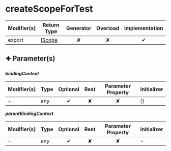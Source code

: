 # createScopeForTest

| Modifier(s)                            | Return Type                    | Generator                        | Overload                         | Implementation                        |
|----------------------------------------|--------------------------------|:--------------------------------:|:--------------------------------:|:-------------------------------------:|
| export | [IScope](https://hamedfathi.gitbook.io/aurelia-2-doc-api/runtime/interface/observation/iscope) | ✘ | ✘  | ✔ |

## &#128966; Parameter(s)

_**bindingContext**_

| Modifier(s)                              | Type                        | Optional                           | Rest                          | Parameter Property                          | Initializer                       |
|------------------------------------------|-----------------------------|:----------------------------------:|:-----------------------------:|:-------------------------------------------:|-----------------------------------|
| - | any | ✔  | ✘ | ✘ | {} |

_**parentBindingContext**_

| Modifier(s)                              | Type                        | Optional                           | Rest                          | Parameter Property                          | Initializer                       |
|------------------------------------------|-----------------------------|:----------------------------------:|:-----------------------------:|:-------------------------------------------:|-----------------------------------|
| - | any | ✔  | ✘ | ✘ | - |